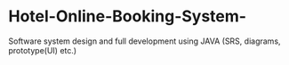 # Hotel-Online-Booking-System-
Software system design and full development using JAVA (SRS, diagrams, prototype(UI) etc.)

